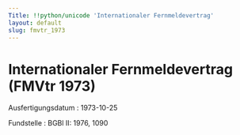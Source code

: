 ```yaml
---
Title: !!python/unicode 'Internationaler Fernmeldevertrag'
layout: default
slug: fmvtr_1973
---
```


# Internationaler Fernmeldevertrag (FMVtr 1973)

Ausfertigungsdatum
:   1973-10-25

Fundstelle
:   BGBl II: 1976, 1090

